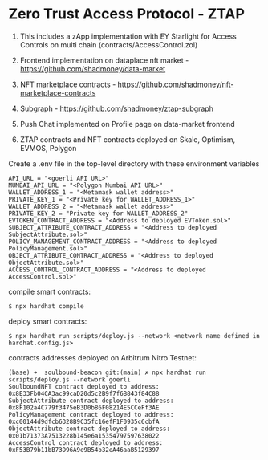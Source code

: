 # Zero Trust Access Protocol - ZTAP

1. This includes a zApp implementation with EY Starlight for Access Controls on multi chain (contracts/AccessControl.zol)

2. Frontend implementation on dataplace nft market - https://github.com/shadmoney/data-market

3. NFT marketplace contracts - https://github.com/shadmoney/nft-marketplace-contracts

4. Subgraph - https://github.com/shadmoney/ztap-subgraph

5. Push Chat implemented on Profile page on data-market frontend

6. ZTAP contracts and NFT contracts deployed on Skale, Optimism, EVMOS, Polygon

Create a .env file in the top-level directory with these environment variables

```
API_URL = "<goerli API URL>"
MUMBAI_API_URL = "<Polygon Mumbai API URL>"
WALLET_ADDRESS_1 = "<Metamask wallet address>"
PRIVATE_KEY_1 = "<Private key for WALLET_ADDRESS_1>"
WALLET_ADDRESS_2 = "<Metamask wallet address>"
PRIVATE_KEY_2 = "Private key for WALLET_ADDRESS_2"
EVTOKEN_CONTRACT_ADDRESS = "<Address to deployed EVToken.sol>"
SUBJECT_ATTRIBUTE_CONTRACT_ADDRESS = "<Address to deployed SubjectAttribute.sol>"
POLICY_MANAGEMENT_CONTRACT_ADDRESS = "<Address to deployed PolicyManagement.sol>"
OBJECT_ATTRIBUTE_CONTRACT_ADDRESS = "<Address to deployed ObjectAttribute.sol>"
ACCESS_CONTROL_CONTRACT_ADDRESS = "<Address to deployed AccessControl.sol>"
```

compile smart contracts:
```
$ npx hardhat compile
```

deploy smart contracts:
```
$ npx hardhat run scripts/deploy.js --network <network name defined in hardhat.config.js>
```

contracts addresses deployed on Arbitrum Nitro Testnet:

```
(base) ➜  soulbound-beacon git:(main) ✗ npx hardhat run scripts/deploy.js --network goerli
SoulboundNFT contract deployed to address: 0x8E33Fb04CA3ac99caD20d5c2B9f7f6B843f84C88
SubjectAttribute contract deployed to address: 0x8F102a4C779f3475eB3D0b86F08214E5CCeFf3AE
PolicyManagement contract deployed to address: 0xc00144d9dfcb6328B9C35fc16efF1F0935c6cbfA
ObjectAttribute contract deployed to address: 0x01b71373A7513228b145e6a15354797597638022
AccessControl contract deployed to address: 0xF53B79b11bB73D96A9e9B54b32eA46aaB5129397
```
